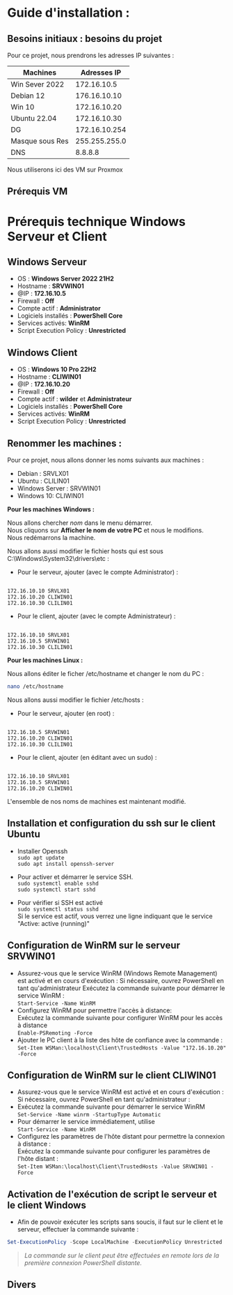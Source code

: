 
# Guide d'installation :

## Besoins initiaux : besoins du projet

Pour ce projet, nous prendrons les adresses IP suivantes : 

| **Machines**   | **Adresses IP** |
|----------------|-----------------|
| Win Sever 2022 | 172.16.10.5     |
| Debian 12      | 176.16.10.10    |
| Win 10         | 172.16.10.20    |
| Ubuntu 22.04   | 172.16.10.30    |
| DG             | 172.16.10.254   |
| Masque sous Res| 255.255.255.0   |
| DNS            |  8.8.8.8        |



Nous utiliserons ici des VM sur Proxmox

## Prérequis VM

# Prérequis technique Windows Serveur et Client

## Windows Serveur
- OS : **Windows Server 2022 21H2**
- Hostname : **SRVWIN01**
- @IP : **172.16.10.5**
- Firewall : **Off**
- Compte actif : **Administrator**
- Logiciels installés : **PowerShell Core** 
- Services activés: **WinRM**
- Script Execution Policy : **Unrestricted**

## Windows Client
- OS : **Windows 10 Pro 22H2**
- Hostname : **CLIWIN01**
- @IP : **172.16.10.20**
- Firewall : **Off**
- Compte actif : **wilder** et **Administrateur**
- Logiciels installés : **PowerShell Core** 
- Services activés: **WinRM**
- Script Execution Policy : **Unrestricted** 

## Renommer les machines : 

Pour ce projet, nous allons donner les noms suivants aux machines : 
- Debian : SRVLX01  
- Ubuntu : CLILIN01 
- Windows Server : SRVWIN01 
- Windows 10: CLIWIN01

**Pour les machines Windows :**

Nous allons chercher *nom* dans le menu démarrer.   
Nous cliquons sur **Afficher le nom de votre PC** et nous le modifions.   
Nous redémarrons la machine.   

Nous allons aussi modifier le fichier hosts qui est sous C:\Windows\System32\drivers\etc : 

- Pour le serveur, ajouter (avec le compte Administrator) :  
```

172.16.10.10 SRVLX01
172.16.10.20 CLIWIN01
172.16.10.30 CLILIN01
```
  
- Pour le client, ajouter (avec le compte Administrateur) :  
```

172.16.10.10 SRVLX01 
172.16.10.5 SRVWIN01
172.16.10.30 CLILIN01
```

**Pour les machines Linux :**

Nous allons éditer le ficher /etc/hostname et changer le nom du PC : 
```Bash
nano /etc/hostname
```

Nous allons aussi modifier le fichier /etc/hosts : 

- Pour le serveur, ajouter (en root) :
```

172.16.10.5 SRVWIN01 
172.16.10.20 CLIWIN01
172.16.10.30 CLILIN01

```

  
- Pour le client, ajouter (en éditant avec un sudo) :
```

172.16.10.10 SRVLX01
172.16.10.5 SRVWIN01
172.16.10.20 CLIWIN01
```


L'ensemble de nos noms de machines est maintenant modifié.   

## Installation et configuration du ssh sur le client Ubuntu

- Installer Openssh  
`sudo apt update`    
`sudo apt install openssh-server `   

- Pour activer et démarrer le service SSH. \
`sudo systemctl enable sshd`   
`sudo systemctl start sshd` 
- Pour vérifier si SSH est activé \
`sudo systemctl status sshd`\
Si le service est actif, vous verrez une ligne indiquant que le service "Active: active (running)"

## Configuration de WinRM sur le serveur SRVWIN01

- Assurez-vous que le service WinRM (Windows Remote Management) est activé et en
cours d'exécution :
Si nécessaire, ouvrez PowerShell en tant qu'administrateur
Exécutez la commande suivante pour démarrer le service WinRM :\
``Start-Service -Name WinRM``    
- Configurez WinRM pour permettre l'accès à distance:\
Exécutez la commande suivante pour configurer WinRM pour les accès à distance  
``Enable-PSRemoting -Force ``   
- Ajouter le PC client à la liste des hôte de confiance avec la commande :   
``Set-Item WSMan:\localhost\Client\TrustedHosts -Value "172.16.10.20" -Force ``   

## Configuration de WinRM sur le client CLIWIN01  

- Assurez-vous que le service WinRM est activé et en cours d'exécution :
Si nécessaire, ouvrez PowerShell en tant qu'administrateur :   
- Exécutez la commande suivante pour démarrer le service WinRM  
``Set-Service -Name winrm -StartupType Automatic``   
- Pour démarrer le service immédiatement, utilise   
``Start-Service -Name WinRM``   
- Configurez les paramètres de l'hôte distant pour permettre la connexion à distance :   
Exécutez la commande suivante pour configurer les paramètres de l'hôte distant :     
`Set-Item WSMan:\localhost\Client\TrustedHosts -Value SRVWIN01 -Force`   

## Activation de l'exécution de script le serveur et le client Windows
- Afin de pouvoir exécuter les scripts sans soucis, il faut sur le client et le serveur, effectuer la commande suivante :
```PowerShell
Set-ExecutionPolicy -Scope LocalMachine -ExecutionPolicy Unrestricted
```
> *La commande sur le client peut être effectuées en remote lors de la première connexion PowerShell distante.*



## Divers 
